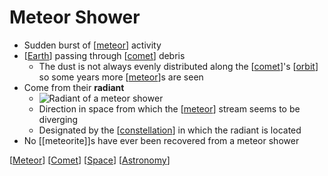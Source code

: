 # Meteor Shower

- Sudden burst of [[meteor]] activity
- [[Earth]] passing through [[comet]] debris
  - The dust is not always evenly distributed along the [[comet]]'s [[orbit]] so some years more [[meteor]]s are seen
- Come from their **radiant**
  - ![Radiant of a meteor shower](/assets/second-brain/2020-12-04-12-13-43.png)
  - Direction in space from which the [[meteor]] stream seems to be diverging
  - Designated by the [[constellation]] in which the radiant is located
- No [[meteorite]]s have ever been recovered from a meteor shower

[[Meteor]] [[Comet]] [[Space]] [[Astronomy]]

[//begin]: # "Autogenerated link references for markdown compatibility"
[Meteor]: meteor "Meteor"
[Earth]: earth "Earth 🜨"
[Comet]: comet "Comet"
[orbit]: orbit "Orbit"
[constellation]: constellation "Constellation"
[Space]: space "Space"
[Astronomy]: astronomy "Astronomy"
[//end]: # "Autogenerated link references"